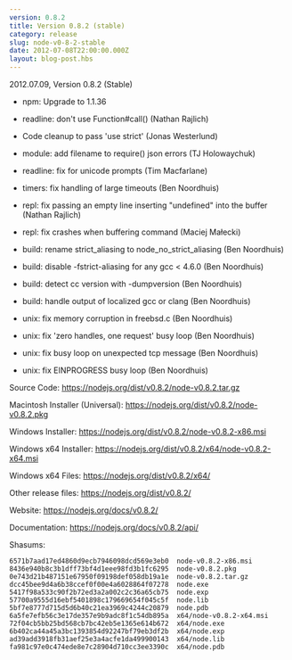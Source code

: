 ```yaml
---
version: 0.8.2
title: Version 0.8.2 (stable)
category: release
slug: node-v0-8-2-stable
date: 2012-07-08T22:00:00.000Z
layout: blog-post.hbs
---
```


2012.07.09, Version 0.8.2 (Stable)

* npm: Upgrade to 1.1.36

* readline: don't use Function#call() (Nathan Rajlich)

* Code cleanup to pass 'use strict' (Jonas Westerlund)

* module: add filename to require() json errors (TJ Holowaychuk)

* readline: fix for unicode prompts (Tim Macfarlane)

* timers: fix handling of large timeouts (Ben Noordhuis)

* repl: fix passing an empty line inserting "undefined" into the buffer (Nathan Rajlich)

* repl: fix crashes when buffering command (Maciej Małecki)

* build: rename strict_aliasing to node_no_strict_aliasing (Ben Noordhuis)

* build: disable -fstrict-aliasing for any gcc < 4.6.0 (Ben Noordhuis)

* build: detect cc version with -dumpversion (Ben Noordhuis)

* build: handle output of localized gcc or clang (Ben Noordhuis)

* unix: fix memory corruption in freebsd.c (Ben Noordhuis)

* unix: fix 'zero handles, one request' busy loop (Ben Noordhuis)

* unix: fix busy loop on unexpected tcp message (Ben Noordhuis)

* unix: fix EINPROGRESS busy loop (Ben Noordhuis)

Source Code: https://nodejs.org/dist/v0.8.2/node-v0.8.2.tar.gz

Macintosh Installer (Universal): https://nodejs.org/dist/v0.8.2/node-v0.8.2.pkg

Windows Installer: https://nodejs.org/dist/v0.8.2/node-v0.8.2-x86.msi

Windows x64 Installer: https://nodejs.org/dist/v0.8.2/x64/node-v0.8.2-x64.msi

Windows x64 Files: https://nodejs.org/dist/v0.8.2/x64/

Other release files: https://nodejs.org/dist/v0.8.2/

Website: https://nodejs.org/docs/v0.8.2/

Documentation: https://nodejs.org/docs/v0.8.2/api/

Shasums:

```
6571b7aad17ed4860d9ecb7946098dcd569e3eb0  node-v0.8.2-x86.msi
8436e940b8c3b1dff73bf4d1eee98fd3b1fc6295  node-v0.8.2.pkg
0e743d21b487151e67950f09198def058db19a1e  node-v0.8.2.tar.gz
dcc45bee9d4a6b38ccef0f00e4a6028864f07278  node.exe
5417f98a533c90f2b72ed3a2a002c2c36a65cb75  node.exp
57700a9555d16ebf5401898c179669654f045c5f  node.lib
5bf7e8777d715d5d6b40c21ea3969c4244c20879  node.pdb
6a5fe7efb56c3e17de357e9b9adc8f1c54db895a  x64/node-v0.8.2-x64.msi
72f04cb5bb25bd568cb7bc42eb5e1365e614b672  x64/node.exe
6b402ca44a45a3bc1393854d92247bf79eb3df2b  x64/node.exp
ad39add3918fb31aef25e3a4acfe1da499900143  x64/node.lib
fa981c97e0c474ede8e7c28904d710cc3ee3390c  x64/node.pdb
```
